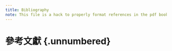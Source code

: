 ```yaml
---
title: Bibliography
note: This file is a hack to properly format references in the pdf book.
---
```


# 參考文獻 {.unnumbered}
